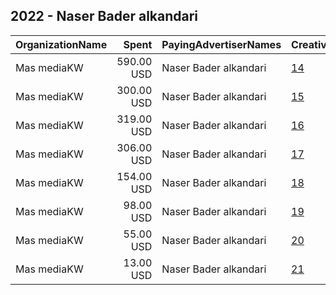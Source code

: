 ## 2022 - Naser Bader alkandari 
|OrganizationName|Spent|PayingAdvertiserNames|CreativeUrls|Impressions|Genders|AgeBrackets|CountryCodes|BillingAddresses|CandidateBallotInformation|
|:---|---:|:---|:---|---:|:---|:---|:---|:---|:---|
|Mas mediaKW|590.00 USD|Naser Bader alkandari|[14](https://www.snap.com/political-ads/asset/6f64606b2f294d32305b19b002f767c51f4e24147ce354b534830aa61b9b6c38?mediaType=mp4)|70,575||21+|kuwait|KW|Nasser Al Kanderi|
|Mas mediaKW|300.00 USD|Naser Bader alkandari|[15](https://www.snap.com/political-ads/asset/434f7becc0270bf583d42db9e74222cfed0d47490eae248062caadc6b018d073?mediaType=mp4)|49,141|FEMALE|20+|kuwait|KW|Nasser Al Kanderi|
|Mas mediaKW|319.00 USD|Naser Bader alkandari|[16](https://www.snap.com/political-ads/asset/434f7becc0270bf583d42db9e74222cfed0d47490eae248062caadc6b018d073?mediaType=mp4)|48,443|MALE|20+|kuwait|KW|Nasser Al Kanderi|
|Mas mediaKW|306.00 USD|Naser Bader alkandari|[17](https://www.snap.com/political-ads/asset/6f64606b2f294d32305b19b002f767c51f4e24147ce354b534830aa61b9b6c38?mediaType=mp4)|39,592||21+|kuwait|KW|Nasser Al Kanderi|
|Mas mediaKW|154.00 USD|Naser Bader alkandari|[18](https://www.snap.com/political-ads/asset/9da3e2688a9325bb630352a0bcf68bd2e2dafbbd2bd9e446f7120a3351d9b0a2?mediaType=mp4)|17,111||21+|kuwait|KW|Nasser Al Kanderi|
|Mas mediaKW|98.00 USD|Naser Bader alkandari|[19](https://www.snap.com/political-ads/asset/82de49bc779d677b0719b58168f42233d4ff7b6c76cb4f9f7612a91a0569db76?mediaType=mp4)|11,759||21+|kuwait|KW|Nasser Al Kanderi|
|Mas mediaKW|55.00 USD|Naser Bader alkandari|[20](https://www.snap.com/political-ads/asset/82de49bc779d677b0719b58168f42233d4ff7b6c76cb4f9f7612a91a0569db76?mediaType=mp4)|6,586||21+|kuwait|KW|Nasser Al Kanderi|
|Mas mediaKW|13.00 USD|Naser Bader alkandari|[21](https://www.snap.com/political-ads/asset/9da3e2688a9325bb630352a0bcf68bd2e2dafbbd2bd9e446f7120a3351d9b0a2?mediaType=mp4)|1,558||21+|kuwait|KW|Nasser Al Kanderi|
